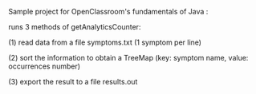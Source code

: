 Sample project for OpenClassroom's fundamentals of Java : 

runs 3 methods of getAnalyticsCounter: 

(1) read data from a file symptoms.txt (1 symptom per line) 

(2) sort the information to obtain a TreeMap (key: symptom name, value: occurrences number) 

(3) export the result to a file results.out
